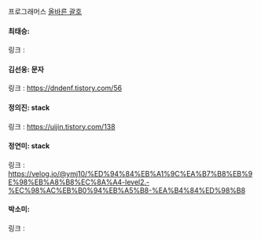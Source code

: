 프로그래머스 [올바른 괄호](https://school.programmers.co.kr/learn/courses/30/lessons/12909)<br>

#### 최태승: 
링크 : 

#### 김선웅: 문자
링크 : https://dndenf.tistory.com/56

#### 정의진: stack
링크 : https://uijin.tistory.com/138

#### 정연미: stack 
링크 : https://velog.io/@ymj10/%ED%94%84%EB%A1%9C%EA%B7%B8%EB%9E%98%EB%A8%B8%EC%8A%A4-level2.-%EC%98%AC%EB%B0%94%EB%A5%B8-%EA%B4%84%ED%98%B8

#### 박소미: 
링크 : 
